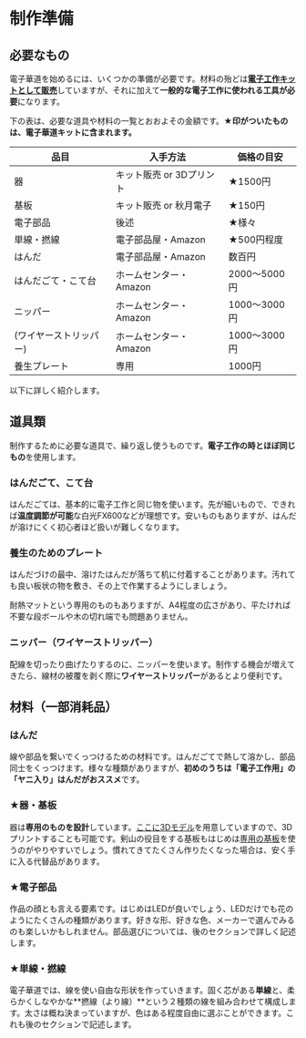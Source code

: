 # 制作準備

## 必要なもの

電子華道を始めるには、いくつかの準備が必要です。材料の殆どは[**電子工作キットとして販売**](http://shop.tenari.jp/)していますが、それに加えて**一般的な電子工作に使われる工具が必要**になります。

下の表は、必要な道具や材料の一覧とおおよその金額です。**★印がついたものは、電子華道キットに含まれます。**

| 品目         | 入手方法              | 価格の目安      |
| ---------- | ----------------- | ---------- |
| 器          | キット販売 or 3Dプリント | ★1500円     |
| 基板         | キット販売 or 秋月電子   | ★150円      |
| 電子部品       | 後述                | ★様々        |
| 単線・撚線      | 電子部品屋・Amazon      | ★500円程度    |
| はんだ | 電子部品屋・Amazon | 数百円 |
| はんだごて・こて台  | ホームセンター・Amazon    | 2000～5000円 |
| ニッパー       | ホームセンター・Amazon    | 1000～3000円 |
| (ワイヤーストリッパー) | ホームセンター・Amazon           | 1000～3000円 |
| 養生プレート     | 専用                | 1000円      |

以下に詳しく紹介します。

## 道具類

制作するために必要な道具で、繰り返し使うものです。**電子工作の時とほぼ同じもの**を使用します。

### はんだごて、こて台

はんだごては、基本的に電子工作と同じ物を使います。先が細いもので、できれば**温度調節が可能**な白光FX600などが理想です。安いものもありますが、はんだが溶けにくく初心者ほど扱いが難しくなります。

### 養生のためのプレート

はんだづけの最中、溶けたはんだが落ちて机に付着することがあります。汚れても良い板状の物を敷き、その上で作業するようにしましょう。

耐熱マットという専用のものもありますが、A4程度の広さがあり、平たければ不要な段ボールや木の切れ端でも問題ありません。

### ニッパー（ワイヤーストリッパー）

配線を切ったり曲げたりするのに、ニッパーを使います。制作する機会が増えてきたら、線材の被覆を剥く際に**ワイヤーストリッパー**があるとより便利です。

## 材料（一部消耗品）

### はんだ

線や部品を繋いでくっつけるための材料です。はんだごてで熱して溶かし、部品同士をくっつけます。様々な種類がありますが、**初めのうちは「電子工作用」の「ヤニ入り」はんだがおススメ**です。

### ★器・基板

器は**専用のものを設計**しています。[ここに3Dモデル](../resources/vase)を用意していますので、3Dプリントすることも可能です。剣山の役目をする基板もはじめは[専用の基板](../resources/pcb)を使うのがやりやすいでしょう。慣れてきてたくさん作りたくなった場合は、安く手に入る代替品があります。

### ★電子部品

作品の顔とも言える要素です。はじめはLEDが良いでしょう、LEDだけでも花のようにたくさんの種類があります。好きな形、好きな色、メーカーで選んでみるのも楽しいかもしれません。部品選びについては、後のセクションで詳しく記述します。

### ★単線・撚線

電子華道では、線を使い自由な形状を作っていきます。固く芯がある**単線**と、柔らかくしなやかな**撚線（より線）**という２種類の線を組み合わせて構成します。太さは概ね決まっていますが、色はある程度自由に選ぶことができます。これも後のセクションで記述します。
